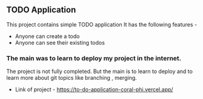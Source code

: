 ## TODO Application
This project contains simple TODO application 
It has the following features - 

- Anyone can create a todo
- Anyone can see their existing todos

### The main was to learn to deploy my project in the internet.
The project is not fully completed. But the main is to learn to deploy and to learn more about git topics like branching , merging. <br/>
- Link of  project - https://to-do-application-coral-phi.vercel.app/
